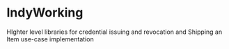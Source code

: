 # IndyWorking
HIghter level libraries for credential issuing and revocation and Shipping an Item use-case implementation

